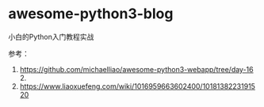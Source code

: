# awesome-python3-blog

小白的Python入门教程实战  

参考：
1. https://github.com/michaelliao/awesome-python3-webapp/tree/day-16  2.
2. https://www.liaoxuefeng.com/wiki/1016959663602400/1018138223191520
